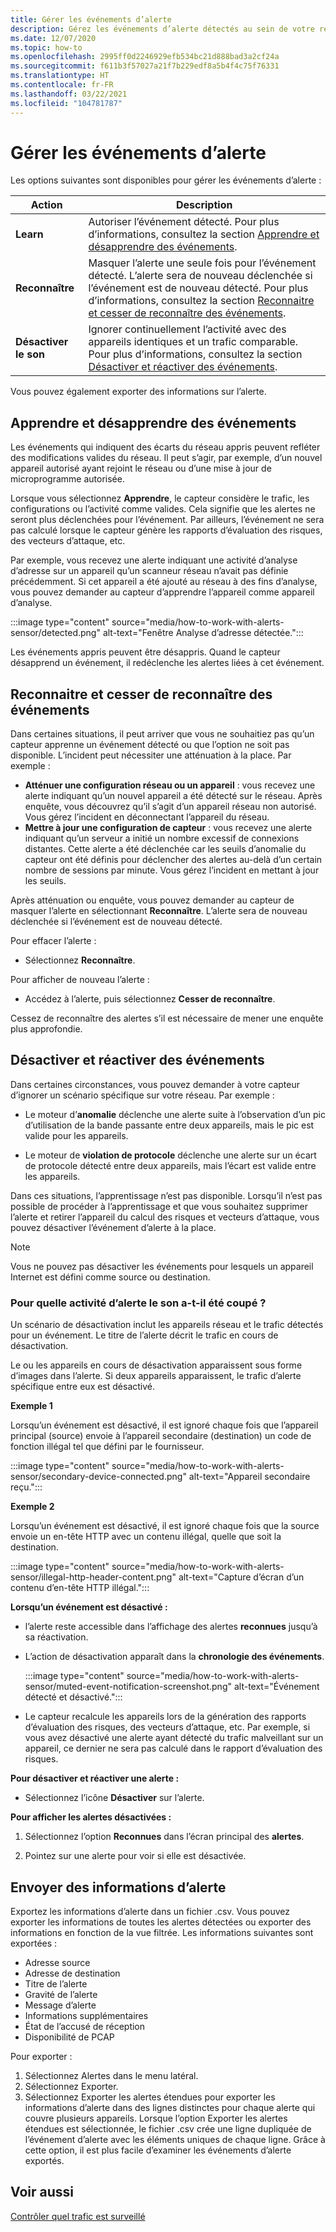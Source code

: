 ```yaml
---
title: Gérer les événements d’alerte
description: Gérez les événements d’alerte détectés au sein de votre réseau.
ms.date: 12/07/2020
ms.topic: how-to
ms.openlocfilehash: 2995ff0d2246929efb534bc21d888bad3a2cf24a
ms.sourcegitcommit: f611b3f57027a21f7b229edf8a5b4f4c75f76331
ms.translationtype: HT
ms.contentlocale: fr-FR
ms.lasthandoff: 03/22/2021
ms.locfileid: "104781787"
---
```

# <a name="manage-alert-events"></a>Gérer les événements d’alerte

Les options suivantes sont disponibles pour gérer les événements d’alerte :

 | Action | Description |
 |--|--|
 | **Learn** | Autoriser l’événement détecté. Pour plus d’informations, consultez la section [Apprendre et désapprendre des événements](#about-learning-and-unlearning-events). |
 | **Reconnaître** | Masquer l’alerte une seule fois pour l’événement détecté. L’alerte sera de nouveau déclenchée si l’événement est de nouveau détecté. Pour plus d’informations, consultez la section [Reconnaitre et cesser de reconnaître des événements](#about-acknowledging-and-unacknowledging-events). |
 | **Désactiver le son** | Ignorer continuellement l’activité avec des appareils identiques et un trafic comparable. Pour plus d’informations, consultez la section [Désactiver et réactiver des événements](#about-muting-and-unmuting-events). |
 
Vous pouvez également exporter des informations sur l’alerte.
## <a name="about-learning-and-unlearning-events"></a>Apprendre et désapprendre des événements

Les événements qui indiquent des écarts du réseau appris peuvent refléter des modifications valides du réseau. Il peut s’agir, par exemple, d’un nouvel appareil autorisé ayant rejoint le réseau ou d’une mise à jour de microprogramme autorisée.

Lorsque vous sélectionnez **Apprendre**, le capteur considère le trafic, les configurations ou l’activité comme valides. Cela signifie que les alertes ne seront plus déclenchées pour l’événement. Par ailleurs, l’événement ne sera pas calculé lorsque le capteur génère les rapports d’évaluation des risques, des vecteurs d’attaque, etc.

Par exemple, vous recevez une alerte indiquant une activité d’analyse d’adresse sur un appareil qu’un scanneur réseau n’avait pas définie précédemment. Si cet appareil a été ajouté au réseau à des fins d’analyse, vous pouvez demander au capteur d’apprendre l’appareil comme appareil d’analyse.

:::image type="content" source="media/how-to-work-with-alerts-sensor/detected.png" alt-text="Fenêtre Analyse d’adresse détectée.":::

Les événements appris peuvent être désappris. Quand le capteur désapprend un événement, il redéclenche les alertes liées à cet événement.

## <a name="about-acknowledging-and-unacknowledging-events"></a>Reconnaitre et cesser de reconnaître des événements

Dans certaines situations, il peut arriver que vous ne souhaitiez pas qu’un capteur apprenne un événement détecté ou que l’option ne soit pas disponible. L’incident peut nécessiter une atténuation à la place. Par exemple :

- **Atténuer une configuration réseau ou un appareil** : vous recevez une alerte indiquant qu’un nouvel appareil a été détecté sur le réseau. Après enquête, vous découvrez qu’il s’agit d’un appareil réseau non autorisé. Vous gérez l’incident en déconnectant l’appareil du réseau.
- **Mettre à jour une configuration de capteur** : vous recevez une alerte indiquant qu’un serveur a initié un nombre excessif de connexions distantes. Cette alerte a été déclenchée car les seuils d’anomalie du capteur ont été définis pour déclencher des alertes au-delà d’un certain nombre de sessions par minute. Vous gérez l’incident en mettant à jour les seuils.

Après atténuation ou enquête, vous pouvez demander au capteur de masquer l’alerte en sélectionnant **Reconnaître**. L’alerte sera de nouveau déclenchée si l’événement est de nouveau détecté.

Pour effacer l’alerte :

  - Sélectionnez **Reconnaître**.

Pour afficher de nouveau l’alerte :

  - Accédez à l’alerte, puis sélectionnez **Cesser de reconnaître**.

Cessez de reconnaître des alertes s’il est nécessaire de mener une enquête plus approfondie.

## <a name="about-muting-and-unmuting-events"></a>Désactiver et réactiver des événements

Dans certaines circonstances, vous pouvez demander à votre capteur d’ignorer un scénario spécifique sur votre réseau. Par exemple :

  - Le moteur d’**anomalie** déclenche une alerte suite à l’observation d’un pic d’utilisation de la bande passante entre deux appareils, mais le pic est valide pour les appareils.

  - Le moteur de **violation de protocole** déclenche une alerte sur un écart de protocole détecté entre deux appareils, mais l’écart est valide entre les appareils.

Dans ces situations, l’apprentissage n’est pas disponible. Lorsqu’il n’est pas possible de procéder à l’apprentissage et que vous souhaitez supprimer l’alerte et retirer l’appareil du calcul des risques et vecteurs d’attaque, vous pouvez désactiver l’événement d’alerte à la place.

> [!NOTE] 
> Vous ne pouvez pas désactiver les événements pour lesquels un appareil Internet est défini comme source ou destination.

### <a name="what-alert-activity-is-muted"></a>Pour quelle activité d’alerte le son a-t-il été coupé ?

Un scénario de désactivation inclut les appareils réseau et le trafic détectés pour un événement. Le titre de l’alerte décrit le trafic en cours de désactivation.

Le ou les appareils en cours de désactivation apparaissent sous forme d’images dans l’alerte. Si deux appareils apparaissent, le trafic d’alerte spécifique entre eux est désactivé.

**Exemple 1**

Lorsqu’un événement est désactivé, il est ignoré chaque fois que l’appareil principal (source) envoie à l’appareil secondaire (destination) un code de fonction illégal tel que défini par le fournisseur.

:::image type="content" source="media/how-to-work-with-alerts-sensor/secondary-device-connected.png" alt-text="Appareil secondaire reçu.":::

**Exemple 2**

Lorsqu’un événement est désactivé, il est ignoré chaque fois que la source envoie un en-tête HTTP avec un contenu illégal, quelle que soit la destination.

:::image type="content" source="media/how-to-work-with-alerts-sensor/illegal-http-header-content.png" alt-text="Capture d’écran d’un contenu d’en-tête HTTP illégal.":::

**Lorsqu’un événement est désactivé :**

- l’alerte reste accessible dans l’affichage des alertes **reconnues** jusqu’à sa réactivation.

- L’action de désactivation apparaît dans la **chronologie des événements**.

  :::image type="content" source="media/how-to-work-with-alerts-sensor/muted-event-notification-screenshot.png" alt-text="Événement détecté et désactivé.":::

- Le capteur recalcule les appareils lors de la génération des rapports d’évaluation des risques, des vecteurs d’attaque, etc. Par exemple, si vous avez désactivé une alerte ayant détecté du trafic malveillant sur un appareil, ce dernier ne sera pas calculé dans le rapport d’évaluation des risques.

**Pour désactiver et réactiver une alerte :**

- Sélectionnez l’icône **Désactiver** sur l’alerte.

**Pour afficher les alertes désactivées :**

1. Sélectionnez l’option **Reconnues** dans l’écran principal des **alertes**.

2. Pointez sur une alerte pour voir si elle est désactivée.  

## <a name="export-alert-information"></a>Envoyer des informations d’alerte

Exportez les informations d’alerte dans un fichier .csv. Vous pouvez exporter les informations de toutes les alertes détectées ou exporter des informations en fonction de la vue filtrée. Les informations suivantes sont exportées :

- Adresse source
- Adresse de destination
- Titre de l’alerte
- Gravité de l’alerte
- Message d’alerte
- Informations supplémentaires
- État de l’accusé de réception
- Disponibilité de PCAP

Pour exporter :

1. Sélectionnez Alertes dans le menu latéral.
1. Sélectionnez Exporter.
1. Sélectionnez Exporter les alertes étendues pour exporter les informations d’alerte dans des lignes distinctes pour chaque alerte qui couvre plusieurs appareils. Lorsque l’option Exporter les alertes étendues est sélectionnée, le fichier .csv crée une ligne dupliquée de l’événement d’alerte avec les éléments uniques de chaque ligne. Grâce à cette option, il est plus facile d’examiner les événements d’alerte exportés.

## <a name="see-also"></a>Voir aussi

[Contrôler quel trafic est surveillé](how-to-control-what-traffic-is-monitored.md)
